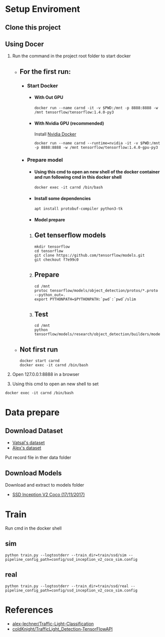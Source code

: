 # Setup Enviroment
## Clone this project

## Using Docer

1. Run the command in the project root folder to start docker 
    - ## For the first run:
        - ### Start Docker
            - #### With Out GPU
                ```
                docker run --name carnd -it -v $PWD:/mnt -p 8888:8888 -w /mnt tensorflow/tensorflow:1.4.0-py3
                ```
            - #### With Nvidia GPU (recommended)
                Install [Nvidia Docker](https://github.com/NVIDIA/nvidia-docker)
                ```
                docker run --name carnd --runtime=nvidia -it -v $PWD:/mnt -p 8888:8888 -w /mnt tensorflow/tensorflow:1.4.0-gpu-py3
                ```
        - ### Prepare model
            - ####  Using this cmd to open an new shell of the docker container and run following cmd in this docker shell
                ```
                docker exec -it carnd /bin/bash
                ```
            - #### Install some dependencies
                ```
                apt install protobuf-compiler python3-tk
                ```
            - #### Model prepare
            1. ## Get tenserflow models
                ```
                mkdir tensorflow
                cd tensorflow
                git clone https://github.com/tensorflow/models.git
                git checkout f7e99c0
                ```
            2. ## Prepare
                ```
                cd /mnt
                protoc tensorflow/models/object_detection/protos/*.proto --python_out=.
                export PYTHONPATH=$PYTHONPATH:`pwd`:`pwd`/slim
                ```
            3. ## Test
                ```
                cd /mnt
                python tensorflow/models/research/object_detection/builders/model_builder_test.py
                ```
        
    - ## Not first run
        ```
        docker start carnd
        docker exec -it carnd /bin/bash
        ```
    
2. Open 127.0.0.1:8888 in a browser

3. Using this cmd to open an new shell to set
```
docker exec -it carnd /bin/bash
```
# Data prepare

## Download Dataset
- [Vatsal's dataset](https://github.com/coldKnight/TrafficLight_Detection-TensorFlowAPI#get-the-dataset)
- [Alex's dataset](https://www.dropbox.com/s/vaniv8eqna89r20/alex-lechner-udacity-traffic-light-dataset.zip?dl=0)

Put record file in ther data folder

## Download Models
Download and extract to models folder
- [SSD Inception V2 Coco (17/11/2017)](http://download.tensorflow.org/models/object_detection/ssd_inception_v2_coco_2017_11_17.tar.gz)

# Train
Run cmd in the docker shell
## sim
```
python train.py --logtostderr --train_dir=train/ssd/sim --pipeline_config_path=config/ssd_inception_v2_coco_sim.config
```

## real
```
python train.py --logtostderr --train_dir=train/ssd/real --pipeline_config_path=config/ssd_inception_v2_coco_sim.config
```

# References
- [alex-lechner/Traffic-Light-Classification](https://github.com/alex-lechner/Traffic-Light-Classification)
- [coldKnight/TrafficLight_Detection-TensorFlowAPI](https://github.com/coldKnight/TrafficLight_Detection-TensorFlowAPI)